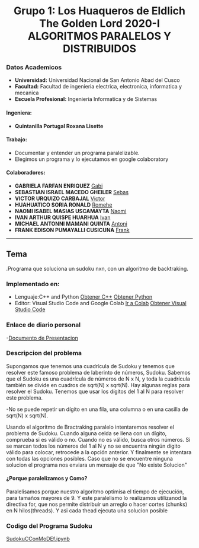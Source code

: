 # **<center>Grupo 1: Los Huaqueros de Eldlich The Golden Lord 2020-I ALGORITMOS PARALELOS Y DISTRIBUIDOS</center>**
### Datos Academicos

- **Universidad:** Universidad Nacional de San Antonio Abad del Cusco
- **Facultad:** Facultad de ingenieria electrica, electronica, informatica y mecanica
- **Escuela Profesional:** Ingenieria Informatica y de Sistemas
#### Ingeniera:
- **Quintanilla Portugal Roxana Lisette**
#### Trabajo:
- Documentar y entender un programa paralelizable.
- Elegimos un programa y lo ejecutamos en google colaboratory
#### Colaboradores:
- **GABRIELA FARFAN ENRIQUEZ** [Gabi](https://github.com/gabrielafarfan1)
- **SEBASTIAN ISRAEL MACEDO GHEILER**  [Sebas](https://github.com/sebasmacedohotmailcom)
- **VICTOR URQUIZO CARBAJAL** [Victor](https://github.com/victorUrquizo)
- **HUAHUATICO SORIA RONALD** [Romehe](https://github.com/Romehe369)
- **NAOMI ISABEL MASIAS USCAMAYTA** [Naomi](https://github.com/naomi159)
- **IVAN ARTHUR QUISPE HUARHUA** [Ivan](https://github.com/ivan-qh)
- **MICHAEL ANTONNI MAMANI QUINTA** [Antoni](https://github.com/Michael-Antonni)
- **FRANK EDISON PUMAYALLI CUSICUNA** [Frank](https://github.com/frankpumacusi)
---
## Tema

.Programa que soluciona un sudoku nxn, con un algoritmo de backtraking.

### Implementado en:
- Lenguaje:C++ and Python
[Obtener C++](https://visualstudio.microsoft.com/es/thank-you-downloading-visual-studio/?sku=Community&rel=16)
[Obtener Python](https://www.python.org/downloads/)
- Editor: Visual Studio Code and Google Colab
[Ir a Colab](https://colab.research.google.com/notebooks/intro.ipynb)
[Obtener Visual Studio Code](https://code.visualstudio.com/download)
### Enlace de diario personal
-[Documento de Presentacion](https://docs.google.com/presentation/d/1e4iR5D2NYpV1ujiJVhsh8q3OvkaRal6wfqB3RgLqrEc/edit?usp=sharing)
### Descripcion del problema
Supongamos que tenemos una cuadrícula de Sudoku y tenemos que resolver este famoso problema de laberinto de números, Sudoku. Sabemos que el Sudoku es una cuadrícula de números de N x N, y toda la cuadrícula también se divide en cuadros de sqrt(N) x sqrt(N). Hay algunas reglas para resolver el Sudoku.
Tenemos que usar los dígitos del 1 al N para resolver este problema.

-No se puede repetir un dígito en una fila, una columna o en una casilla de sqrt(N) x sqrt(N).

Usando el algoritmo de Bractraking paralelo intentaremos resolver el problema de Sudoku. Cuando alguna celda se llena con un dígito, comprueba si es válido o no. Cuando no es válido, busca otros números. Si se marcan todos los números del 1 al N y no se encuentra ningún dígito válido para colocar, retrocede a la opción anterior. Y finalmente se intentara con todas las opciones posibles. Caso que no se encuentre ninguna solucion el programa nos enviara un mensaje de que "No existe Solucion"

#### ¿Porque paralelizamos y Como?
Paralelisamos porque nuestro algoritmo optimisa el tiempo de ejecución, para tamaños mayores de 9. Y este paralelismo lo realizamos utilizanod la directiva for, que nos permite 
distribuir un arreglo o hacer cortes (chunks)  en N hilos(threads). Y asi cada thead ejecuta una solucion posible

### Codigo del Programa Sudoku
[SudokuCConMoDEf.ipynb](https://colab.research.google.com/drive/13WkwuF6hRlD2VDzaT-ldulVLf7UFBXhr?usp=sharing)
